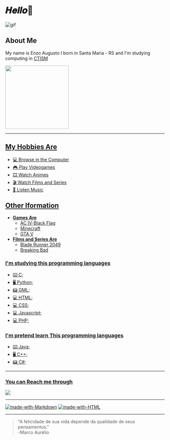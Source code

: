 # 𝑯𝒆𝒍𝒍𝒐👋

![gif](https://pa1.narvii.com/6972/95a4ed82a9507d5f9cf0e6d76073f1f7a3209782r1-500-278_hq.gif)



## **About Me**



My name is Enzo Augusto I born in Santa Maria - RS and I'm studying computing in [CTISM](https://www.ufsm.br/unidades-universitarias/ctism/) 

<div align="left">
  <a href="https://github.com/eznoamd">
  <img height="200em" src="https://github-readme-stats.vercel.app/api?username=eznoamd&show_icons=true&theme=tokyonight&include_all_commits=true&count_private=true"/>
</div>

***


## My Hobbies Are

- 💻 Browse in the Computer
- 🎮 Play Videogames
- 🎞 Watch Animes
- 🎬 Watch Films and Series
- 🎵 Listen Music


## Other Iformation

- **Games Are**
   - AC IV-Black Flag
   - Minecraft
   - GTA V
- **Films and Series Are**
   - Blade Runner 2049
   - Breaking Bad

### I'm studying this programming languages

- ⌨️ C;
- 🖥 Python;
- 📟 GML;
- 💻 HTML;
- 💻 CSS;
- 💻 Javascript;
- 💻 PHP;


### I'm pretend learn This programming languages

- ⌨️ Java;
- 🖥 C++;
- 📟 C#;

***

### You can Reach me through
<a href = "mailto:enzoamd6@gmail.com"><img src="https://img.shields.io/badge/-Gmail-%23333?style=for-the-badge&logo=gmail&logoColor=white" target="_blank"></a>

***

[![made-with-Markdown](https://img.shields.io/badge/Made%20with-Markdown-1f425f.svg)](http://commonmark.org)
[![made-with-HTML](https://img.shields.io/badge/Made%20with-HTML-ff9900.svg)](https://html.com/about/)

***
> "A felicidade de sua vida depende da qualidade de seus pensamentos."  
-Marco Aurélio






























   












































































































































































